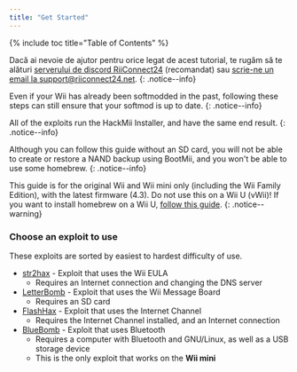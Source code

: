 ```yaml
---
title: "Get Started"
---
```


{% include toc title="Table of Contents" %}

Dacă ai nevoie de ajutor pentru orice legat de acest tutorial, te rugăm să te alături [serverului de discord RiiConnect24](https://discord.gg/rc24) (recomandat) sau [scrie-ne un email la support@riiconnect24.net](mailto:support@riiconnect24.net).
{: .notice--info}

Even if your Wii has already been softmodded in the past, following these steps can still ensure that your softmod is up to date.
{: .notice--info}

All of the exploits run the HackMii Installer, and have the same end result.
{: .notice--info}

Although you can follow this guide without an SD card, you will not be able to create or restore a NAND backup using BootMii, and you won't be able to use some homebrew.
{: .notice--info}

This guide is for the original Wii and Wii mini only (including the Wii Family Edition), with the latest firmware (4.3). Do not use this on a Wii U (vWii)! If you want to install homebrew on a Wii U, [follow this guide](https://wiiu.hacks.guide).
{: .notice--warning}

### Choose an exploit to use

These exploits are sorted by easiest to hardest difficulty of use.

- [str2hax](str2hax) - Exploit that uses the Wii EULA
    * Requires an Internet connection and changing the DNS server
- [LetterBomb](letterbomb) - Exploit that uses the Wii Message Board
    * Requires an SD card
- [FlashHax](flashhax) - Exploit that uses the Internet Channel
    * Requires the Internet Channel installed, and an Internet connection
- [BlueBomb](bluebomb) - Exploit that uses Bluetooth
    * Requires a computer with Bluetooth and GNU/Linux, as well as a USB storage device
    * This is the only exploit that works on the **Wii mini**
